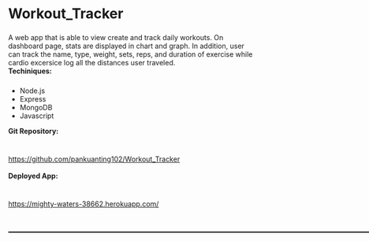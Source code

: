 # Workout_Tracker
###
A web app that is able to view create and track daily workouts. On dashboard page, stats are displayed in chart and graph. In addition, user can track the name, type, weight, sets, reps, and duration of exercise while cardio excersice log all the distances user traveled.
<br>
<b>Techiniques:</b>
###
<ul>
<li>Node.js</li>
<li>Express</li>
<li>MongoDB</li>
<li>Javascript</li>
</ul>

<b>Git Repository:</b>
###
<br>https://github.com/pankuanting102/Workout_Tracker
<br>
<br><b>Deployed App:</b>
###
<br>https://mighty-waters-38662.herokuapp.com/

<br>
<br><div style="width: 90vw; margin: auto; border: 1px black solid">
<img src="">
</div>